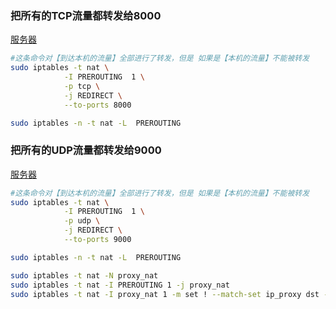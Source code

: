 ### 把所有的TCP流量都转发给8000
[服务器](gateway.go)
```sh
#这条命令对【到达本机的流量】全部进行了转发，但是 如果是【本机的流量】不能被转发
sudo iptables -t nat \
            -I PREROUTING  1 \
            -p tcp \
            -j REDIRECT \
            --to-ports 8000

sudo iptables -n -t nat -L  PREROUTING
```


### 把所有的UDP流量都转发给9000
[服务器](gateway.go)
```sh
#这条命令对【到达本机的流量】全部进行了转发，但是 如果是【本机的流量】不能被转发
sudo iptables -t nat \
            -I PREROUTING  1 \
            -p udp \
            -j REDIRECT \
            --to-ports 9000

sudo iptables -n -t nat -L  PREROUTING
```

```sh
sudo iptables -t nat -N proxy_nat
sudo iptables -t nat -I PREROUTING 1 -j proxy_nat
sudo iptables -t nat -I proxy_nat 1 -m set ! --match-set ip_proxy dst -p tcp -j REDIRECT --to-ports 8000
```